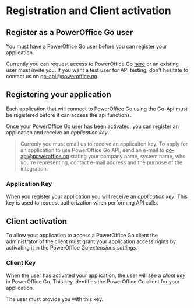 Registration and Client activation
==================================

## Register as a PowerOffice Go user

You must have a PowerOffice Go user before you can register your application.

Currently you can request access to PowerOffice Go [here](http://www.poweroffice.no/go/) or an existing user must invite you. If you want a test user for API testing, don't hesitate to contact us on go-api@poweroffice.no.


## Registering your application

Each application that will connect to PowerOffice Go using the Go-Api must be registered before it can access the api functions.

Once your PowerOffice Go user has been activated, you can register an application and receive an *application key*.

>Currenly you must email us to receive an applicaiton key. To apply for an application to use PowerOffice Go API, send an e-mail to go-api@poweroffice.no stating your company name, system name, who you're representing, contact e-mail address and the purpose of the integration.

### Application Key

When you register your application you will receive an *application key*. This key is used to request authorization when performing API calls.

## Client activation

To allow your application to access a PowerOffice Go client the administrator of the client must grant your application access rights by activating it in the PowerOffice Go *extensions settings*.

### Client Key
When the user has activated your application, the user will see a *client key* in PowerOffice Go. This key identifies the PowerOffice Go client for your application.

The user must provide you with this key.